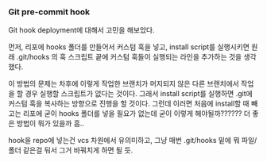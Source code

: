 ### Git pre-commit hook

Git hook deployment에 대해서 고민을 해보았다.

먼저, 리포에 hooks 폴더를 만들어서 커스텀 훅을 넣고, install script를 실행시키면 원래 .git/hooks 의 훅 스크립트 끝에 커스텀 훅들이 실행되는 라인을 추가하는 것을 생각했다.

이 방법의 문제는 차후에 이렇게 작업한 브랜치가 머지되지 않은 다른 브랜치에서 작업을 할 경우 실행할 스크립트가 없다는 것이다. 그래서 install script를 실행하면 .git에 커스텀 훅을 복사하는 방향으로 진행을 할 것이다. 그런데 이러면 처음에 install할 때 빼고는 리포에 굳이 hooks 폴더를 넣을 필요가 없는데 굳이 이렇게 해야될까?????? 더 좋은 방법이 뭐가 있을까 흠..

hook을 repo에 넣는건 vcs 차원에서 유의미하고, 그냥 매번 .git/hooks 밑에 뭐 파일/폴더 같은걸 둬서 그거 바꿔치게 하면 될 듯.